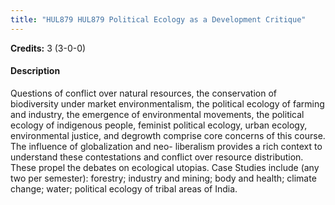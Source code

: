 ```yaml
---
title: "HUL879 HUL879 Political Ecology as a Development Critique"
---
```

**Credits:** 3 (3-0-0)

#### Description
Questions of conflict over natural resources, the conservation of biodiversity under market environmentalism, the political ecology of farming and industry, the emergence of environmental movements, the political ecology of indigenous people, feminist political ecology, urban ecology, environmental justice, and degrowth comprise core concerns of this course. The influence of globalization and neo- liberalism provides a rich context to understand these contestations and conflict over resource distribution. These propel the debates on ecological utopias. Case Studies include (any two per semester): forestry; industry and mining; body and health; climate change; water; political ecology of tribal areas of India.